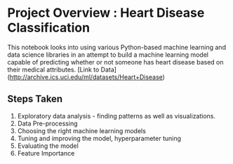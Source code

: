 # Project Overview : Heart Disease Classification

This notebook looks into using various Python-based machine learning and data science libraries in an attempt to build a machine learning model capable of predicting whether or not someone has heart disease based on their medical attributes.
[Link to Data] (http://archive.ics.uci.edu/ml/datasets/Heart+Disease) 

## Steps Taken 
1. Exploratory data analysis - finding patterns as well as visualizations. 
2. Data Pre-processing
3. Choosing the right machine learning models 
4. Tuning and improving the model, hyperparameter tuning
5. Evaluating the model
6. Feature Importance 
